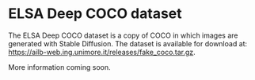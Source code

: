 # ELSA Deep COCO dataset

The ELSA Deep COCO dataset is a copy of COCO in which images are generated with Stable Diffusion. The dataset is available for download at: https://ailb-web.ing.unimore.it/releases/fake_coco.tar.gz.

More information coming soon.
